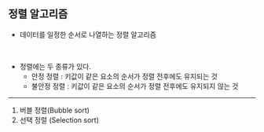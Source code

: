 ## 정렬 알고리즘

- 데이터를 일정한 순서로 나열하는 정렬 알고리즘

<br>

 - 정렬에는 두 종류가 있다.
   - 안정 정렬 : 키값이 같은 요소의 순서가 정렬 전후에도 유지되는 것
   - 불안정 정렬 :  키값이 같은 요소의 순서가 정렬 전후에도 유지되지 않는 것
---

1. 버블 정렬(Bubble sort)
2. 선택 정렬 (Selection sort)
